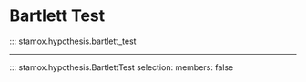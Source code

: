 # Bartlett Test

::: stamox.hypothesis.bartlett_test
    

---

::: stamox.hypothesis.BartlettTest
    selection:
        members: false
